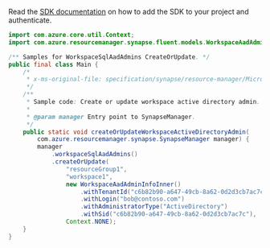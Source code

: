 Read the [SDK documentation](https://github.com/Azure/azure-sdk-for-java/blob/azure-resourcemanager-synapse_1.0.0-beta.6/sdk/synapse/azure-resourcemanager-synapse/README.md) on how to add the SDK to your project and authenticate.

```java
import com.azure.core.util.Context;
import com.azure.resourcemanager.synapse.fluent.models.WorkspaceAadAdminInfoInner;

/** Samples for WorkspaceSqlAadAdmins CreateOrUpdate. */
public final class Main {
    /*
     * x-ms-original-file: specification/synapse/resource-manager/Microsoft.Synapse/stable/2021-06-01/examples/CreateOrUpdateWorkspaceAadAdmin.json
     */
    /**
     * Sample code: Create or update workspace active directory admin.
     *
     * @param manager Entry point to SynapseManager.
     */
    public static void createOrUpdateWorkspaceActiveDirectoryAdmin(
        com.azure.resourcemanager.synapse.SynapseManager manager) {
        manager
            .workspaceSqlAadAdmins()
            .createOrUpdate(
                "resourceGroup1",
                "workspace1",
                new WorkspaceAadAdminInfoInner()
                    .withTenantId("c6b82b90-a647-49cb-8a62-0d2d3cb7ac7c")
                    .withLogin("bob@contoso.com")
                    .withAdministratorType("ActiveDirectory")
                    .withSid("c6b82b90-a647-49cb-8a62-0d2d3cb7ac7c"),
                Context.NONE);
    }
}
```
